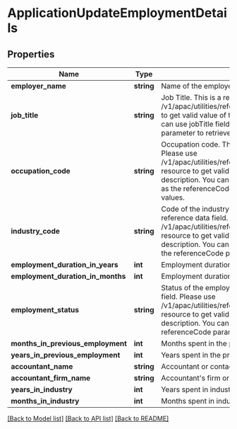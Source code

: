 # ApplicationUpdateEmploymentDetails

## Properties
Name | Type | Description | Notes
------------ | ------------- | ------------- | -------------
**employer_name** | **string** | Name of the employer. | [optional] 
**job_title** | **string** | Job Title. This is a reference data field. Please use /v1/apac/utilities/referenceData/{jobTitle} resource to get valid value of this field with description. You can use jobTitle field name as the referenceCode parameter to retrieve the values. | [optional] 
**occupation_code** | **string** | Occupation code. This is a reference data field. Please use /v1/apac/utilities/referenceData/{occupationCode} resource to get valid value of this field with description. You can use occupationCode field name as the referenceCode parameter to retrieve the values. | [optional] 
**industry_code** | **string** | Code of the industry of employment. This is a reference data field. Please use /v1/apac/utilities/referenceData/{industryCode} resource to get valid value of this field with description. You can use industryCode field name as the referenceCode parameter to retrieve the values. | [optional] 
**employment_duration_in_years** | **int** | Employment duration in years | [optional] 
**employment_duration_in_months** | **int** | Employment duration in months | [optional] 
**employment_status** | **string** | Status of the employment.This is a reference data field. Please use /v1/apac/utilities/referenceData/{employmentStatus} resource to get valid value of this field with description. You can use the field name as the referenceCode parameter to retrieve the values. | [optional] 
**months_in_previous_employment** | **int** | Months spent in the previouse employment | [optional] 
**years_in_previous_employment** | **int** | Years spent in the previouse employment | [optional] 
**accountant_name** | **string** | Accountant or contact&#x27;s name | [optional] 
**accountant_firm_name** | **string** | Accountant&#x27;s firm or business name | [optional] 
**years_in_industry** | **int** | Years spent in industry | [optional] 
**months_in_industry** | **int** | Months spent in industry | [optional] 

[[Back to Model list]](../../README.md#documentation-for-models) [[Back to API list]](../../README.md#documentation-for-api-endpoints) [[Back to README]](../../README.md)

